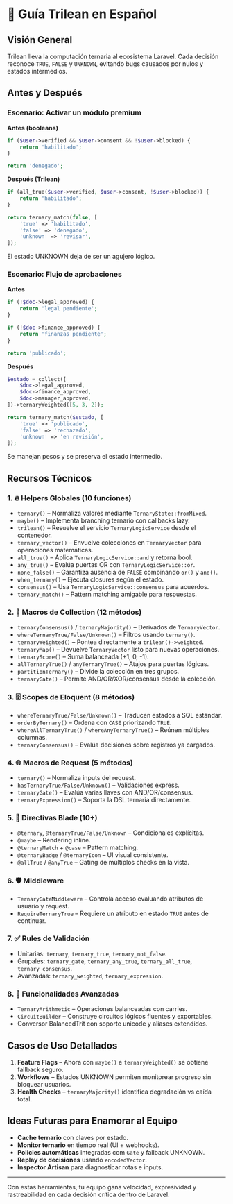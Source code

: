 # 📘 Guía Trilean en Español

## Visión General
Trilean lleva la computación ternaria al ecosistema Laravel. Cada decisión reconoce `TRUE`, `FALSE` y `UNKNOWN`, evitando bugs causados por nulos y estados intermedios.

## Antes y Después
### Escenario: Activar un módulo premium
**Antes (booleans)**
```php
if ($user->verified && $user->consent && !$user->blocked) {
    return 'habilitado';
}

return 'denegado';
```

**Después (Trilean)**
```php
if (all_true($user->verified, $user->consent, !$user->blocked)) {
    return 'habilitado';
}

return ternary_match(false, [
    'true' => 'habilitado',
    'false' => 'denegado',
    'unknown' => 'revisar',
]);
```
El estado UNKNOWN deja de ser un agujero lógico.

### Escenario: Flujo de aprobaciones
**Antes**
```php
if (!$doc->legal_approved) {
    return 'legal pendiente';
}

if (!$doc->finance_approved) {
    return 'finanzas pendiente';
}

return 'publicado';
```

**Después**
```php
$estado = collect([
    $doc->legal_approved,
    $doc->finance_approved,
    $doc->manager_approved,
])->ternaryWeighted([5, 3, 2]);

return ternary_match($estado, [
    'true' => 'publicado',
    'false' => 'rechazado',
    'unknown' => 'en revisión',
]);
```
Se manejan pesos y se preserva el estado intermedio.

## Recursos Técnicos
### 1. 🔥 Helpers Globales (10 funciones)
- `ternary()` – Normaliza valores mediante `TernaryState::fromMixed`.
- `maybe()` – Implementa branching ternario con callbacks lazy.
- `trilean()` – Resuelve el servicio `TernaryLogicService` desde el contenedor.
- `ternary_vector()` – Envuelve colecciones en `TernaryVector` para operaciones matemáticas.
- `all_true()` – Aplica `TernaryLogicService::and` y retorna bool.
- `any_true()` – Evalúa puertas OR con `TernaryLogicService::or`.
- `none_false()` – Garantiza ausencia de `FALSE` combinando `or()` y `and()`.
- `when_ternary()` – Ejecuta closures según el estado.
- `consensus()` – Usa `TernaryLogicService::consensus` para acuerdos.
- `ternary_match()` – Pattern matching amigable para respuestas.

### 2. 💎 Macros de Collection (12 métodos)
- `ternaryConsensus()` / `ternaryMajority()` – Derivados de `TernaryVector`.
- `whereTernaryTrue/False/Unknown()` – Filtros usando `ternary()`.
- `ternaryWeighted()` – Pontea directamente a `trilean()->weighted`.
- `ternaryMap()` – Devuelve `TernaryVector` listo para nuevas operaciones.
- `ternaryScore()` – Suma balanceada (+1, 0, -1).
- `allTernaryTrue()` / `anyTernaryTrue()` – Atajos para puertas lógicas.
- `partitionTernary()` – Divide la colección en tres grupos.
- `ternaryGate()` – Permite AND/OR/XOR/consensus desde la colección.

### 3. 🗄️ Scopes de Eloquent (8 métodos)
- `whereTernaryTrue/False/Unknown()` – Traducen estados a SQL estándar.
- `orderByTernary()` – Ordena con `CASE` priorizando `TRUE`.
- `whereAllTernaryTrue()` / `whereAnyTernaryTrue()` – Reúnen múltiples columnas.
- `ternaryConsensus()` – Evalúa decisiones sobre registros ya cargados.

### 4. 🌐 Macros de Request (5 métodos)
- `ternary()` – Normaliza inputs del request.
- `hasTernaryTrue/False/Unknown()` – Validaciones express.
- `ternaryGate()` – Evalúa varias llaves con AND/OR/consensus.
- `ternaryExpression()` – Soporta la DSL ternaria directamente.

### 5. 🎨 Directivas Blade (10+)
- `@ternary`, `@ternaryTrue/False/Unknown` – Condicionales explícitas.
- `@maybe` – Rendering inline.
- `@ternaryMatch` + `@case` – Pattern matching.
- `@ternaryBadge` / `@ternaryIcon` – UI visual consistente.
- `@allTrue` / `@anyTrue` – Gating de múltiplos checks en la vista.

### 6. 🛡️ Middleware
- `TernaryGateMiddleware` – Controla acceso evaluando atributos de usuario y request.
- `RequireTernaryTrue` – Requiere un atributo en estado `TRUE` antes de continuar.

### 7. ✅ Rules de Validación
- Unitarias: `ternary`, `ternary_true`, `ternary_not_false`.
- Grupales: `ternary_gate`, `ternary_any_true`, `ternary_all_true`, `ternary_consensus`.
- Avanzadas: `ternary_weighted`, `ternary_expression`.

### 8. 🧮 Funcionalidades Avanzadas
- `TernaryArithmetic` – Operaciones balanceadas con carries.
- `CircuitBuilder` – Construye circuitos lógicos fluentes y exportables.
- Conversor BalancedTrit con soporte unicode y aliases extendidos.

## Casos de Uso Detallados
1. **Feature Flags** – Ahora con `maybe()` e `ternaryWeighted()` se obtiene fallback seguro.
2. **Workflows** – Estados UNKNOWN permiten monitorear progreso sin bloquear usuarios.
3. **Health Checks** – `ternaryMajority()` identifica degradación vs caída total.

## Ideas Futuras para Enamorar al Equipo
- **Cache ternario** con claves por estado.
- **Monitor ternario** en tiempo real (UI + webhooks).
- **Policies automáticas** integradas com `Gate` y fallback UNKNOWN.
- **Replay de decisiones** usando `encodedVector`.
- **Inspector Artisan** para diagnosticar rotas e inputs.

---
Con estas herramientas, tu equipo gana velocidad, expresividad y rastreabilidad en cada decisión crítica dentro de Laravel.
